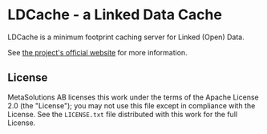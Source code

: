 # LDCache - a Linked Data Cache

LDCache is a minimum footprint caching server for Linked (Open) Data.

See [the project's official website](http://entrystore.org/ldcache/) for more information.

## License

MetaSolutions AB licenses this work under the terms of the Apache License 2.0 (the "License"); you may not use this file except in compliance with the License. See the `LICENSE.txt` file distributed with this work for the full License.
